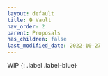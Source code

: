 ```yaml
---
layout: default
title: 🔒 Vault
nav_order: 2
parent: Proposals
has_children: false
last_modified_date: 2022-10-27
---
```


WIP
{: .label .label-blue}




